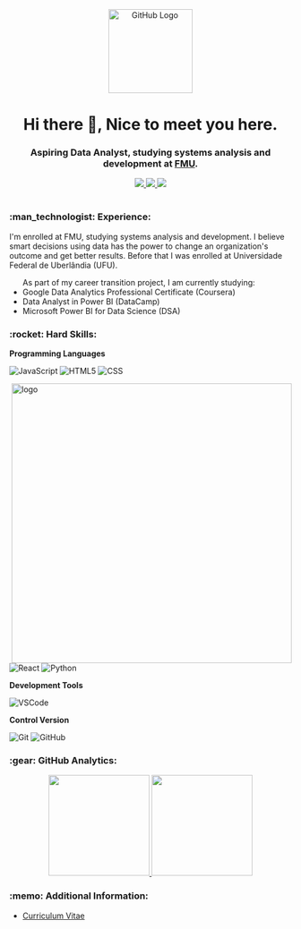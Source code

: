 <div align="center">
<img src="https://github.com/tassiotfc/tassiotfc/blob/main/octo.gif" alt="GitHub Logo" width="150" height="150" />
</div>

<h1 align="center"> Hi there 👋, Nice to meet you here.</h1>
<h3 align="center"> Aspiring Data Analyst, studying systems analysis and development at <a href="https://portal.fmu.br/" alt="FMU" target="_blank">FMU</a>. </h3>

<!-- Contatos -->
<div align="center">    
  <a href="https://github.com/d99ss" alt="github" target="_blank">
    <img src="https://img.shields.io/badge/GitHub-000000?&style=flat-square&logo=GitHub&logoColor=white">
  </a>
  
  <a href="https://www.linkedin.com/in/davidggoncalves/" alt="linkedin" target="_blank">
    <img src="https://img.shields.io/badge/LinkedIn-%230077B5.svg?&style=flat-square&logo=linkedin&logoColor=white">
  </a>
  
  <!--<a href="https://wa.me/5584981430120" alt="WhatsApp" target="_blank">
  <img src="https://img.shields.io/badge/-WhatsApp-25d366?style=flat-square&labelColor=25d366&logo=whatsapp&logoColor=white&link=https://wa.me/5584981430120"/></a>-->
  
  <a href="mailto:mrbettencourt99@gmail.com" alt="gmail" target="_blank">
    <img src="https://img.shields.io/badge/-Gmail-FF0000?style=flat-square&labelColor=FF0000&logo=gmail&logoColor=white&link=mailto:mrbettencourt99@gmail.com" />
  </a>

</div>

<br/>

<!-- Experience -->
<h3 align="left"> :man_technologist:&nbsp;Experience:</h3>
I'm enrolled at FMU, studying systems analysis and development. I believe smart decisions using data has the power to change an organization's outcome and get better results.
Before that I was enrolled at Universidade Federal de Uberlândia (UFU).
<br/>
<ul>As part of my career transition project, I am currently studying:
  <li>Google Data Analytics Professional Certificate (Coursera)</li>
  <li>Data Analyst in Power BI (DataCamp)</li>
  <li>Microsoft Power BI for Data Science (DSA)</li>
  </ul>
<!-- Hard Skills -->
<h3 align="left"> :rocket:&nbsp;Hard Skills:</h3>

<!-- <img src="https://github.com/tassiotfc/tassiotfc/blob/main/undraw_feeling_proud_qne1.svg" min-width="30%" max-width="100%" width="75%" align="right" alt="Computador iuriCode"> -->



**Programming Languages**
  
  ![JavaScript](https://img.shields.io/badge/-JavaScript-333333?style=flat&logo=javascript)
  ![HTML5](https://img.shields.io/badge/-HTML5-333333?style=flat&logo=HTML5)
  ![CSS](https://img.shields.io/badge/-CSS-333333?style=flat&logo=CSS3&logoColor=1572B6)
  
  <img src="https://media.giphy.com/media/SWoSkN6DxTszqIKEqv/giphy.gif" min-width="400px" max-width="400px" width="500px" align="right" alt="logo">
  
  ![React](https://img.shields.io/badge/react-333333.svg?style=flat&logo=react&logoColor=%2361DAFB)
  ![Python](https://img.shields.io/badge/python-333333?style=flat&logo=python&logoColor=ffdd54)

**Development Tools**

  <!--![Eclipse](https://img.shields.io/badge/-Eclipse%20IDE-333333?style=flat&logo=eclipse-ide)
  ![Netbeans](https://img.shields.io/badge/-NetBeans-333333?style=flat&logo=Apache-NetBeans-IDE&logoColor=1B6AC6)
  ![Figma](https://img.shields.io/badge/-Figma-333333?style=flat&logo=figma)
-->
  ![VSCode](https://img.shields.io/badge/-VSCode-333333?style=flat&logo=Visual-Studio-Code&logoColor=007ACC) 
  

**Control Version**
  
  ![Git](https://img.shields.io/badge/-Git-333333?style=flat&logo=git)
  ![GitHub](https://img.shields.io/badge/-GitHub-333333?style=flat&logo=github)
  <!--![GitLab](https://img.shields.io/badge/-GitLab-333333?style=flat&logo=gitlab)-->
  

<!-- GitHub Analytics -->
<h3>:gear:&nbsp;GitHub Analytics:</h3>
  <p align="center">
    <a href="https://github.com/d99ss">
    <img height="180em" src="https://github-readme-stats.vercel.app/api?username=d99ss&show_icons=true&theme=tokyonight" />
    <a/>
    <img height="180em" src="https://github-readme-stats-eight-theta.vercel.app/api/top-langs/?username=d99ss&layout=compact&langs_count=8&theme=tokyonight&include_all_commits=true&count_private=true"/>
  </p>

  <!-- Additional Information -->
<h3 align="left"> :memo:&nbsp;Additional Information:</h3>

- [Curriculum Vitae](https://rxresu.me/r/rubfuh)
